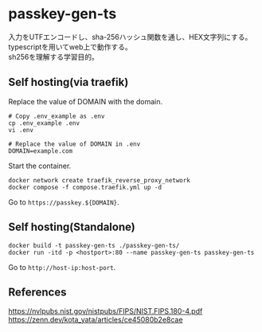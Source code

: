 # passkey-gen-ts
入力をUTFエンコードし、sha-256ハッシュ関数を通し、HEX文字列にする。<br>
typescriptを用いてweb上で動作する。<br>
sh256を理解する学習目的。
## Self hosting(via traefik)
Replace the value of DOMAIN with the domain.
```
# Copy .env_example as .env
cp .env_example .env
vi .env
```
```
# Replace the value of DOMAIN in .env
DOMAIN=example.com
```
Start the container.
```
docker network create traefik_reverse_proxy_network
docker compose -f compose.traefik.yml up -d
```
Go to `https://passkey.${DOMAIN}`.
## Self hosting(Standalone)
```
docker build -t passkey-gen-ts ./passkey-gen-ts/
docker run -itd -p <hostport>:80 --name passkey-gen-ts passkey-gen-ts
```
Go to `http://host-ip:host-port`.
## References
https://nvlpubs.nist.gov/nistpubs/FIPS/NIST.FIPS.180-4.pdf<br>
https://zenn.dev/kota_yata/articles/ce45080b2e8cae
